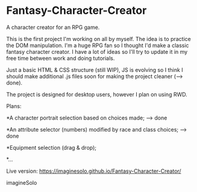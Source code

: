 # Fantasy-Character-Creator
A character creator for an RPG game.

This is the first project I'm working on all by myself.
The idea is to practice the DOM manipulation. I'm a huge RPG fan so I thought I'd make a classic fantasy character creator. I have a lot of ideas so I'll try to update it in my free time between work and doing tutorials.

Just a basic HTML & CSS structure (still WIP), JS is evolving so I think I should make additional .js files soon for making the project cleaner (--> done).

The project is designed for desktop users, however I plan on using RWD.

Plans:


*A character portrait selection based on choices made; --> done

*An attribute selector (numbers) modified by race and class choices; --> done

*Equipment selection (drag & drop);

*...


Live version: https://imaginesolo.github.io/Fantasy-Character-Creator/


imagineSolo
